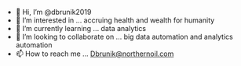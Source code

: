 - 👋 Hi, I’m @dbrunik2019
- 👀 I’m interested in ... accruing health and wealth for humanity 
- 🌱 I’m currently learning ... data analytics 
- 💞️ I’m looking to collaborate on ... big data automation and analytics automation 
- 📫 How to reach me ... Dbrunik@northernoil.com

<!---
dbrunik2019/dbrunik2019 is a ✨ special ✨ repository because its `README.md` (this file) appears on your GitHub profile.
You can click the Preview link to take a look at your changes.
--->
